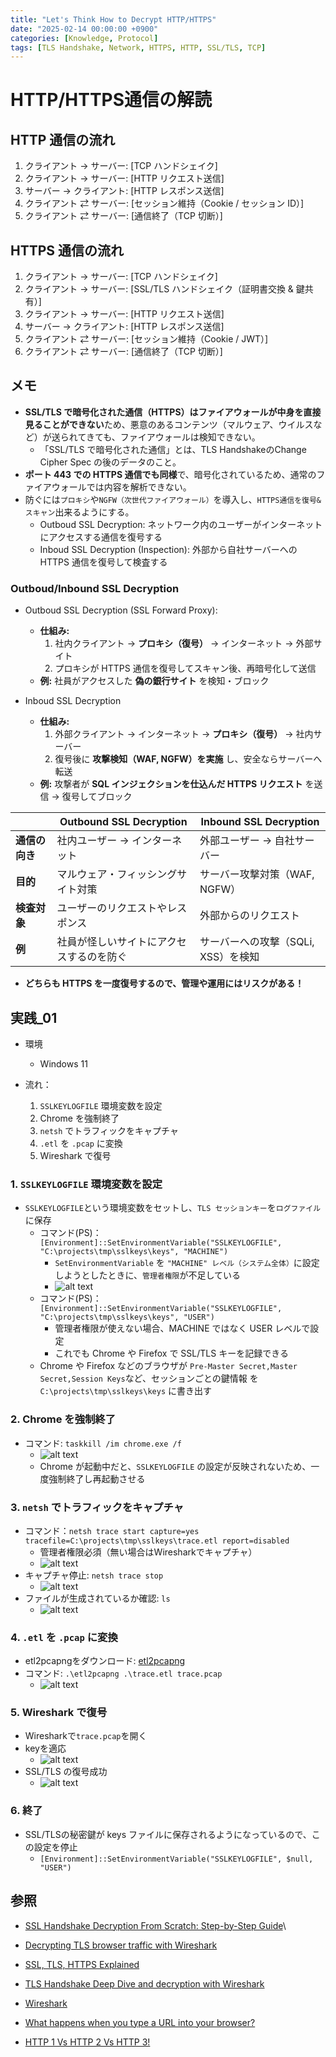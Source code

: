 ```yaml
---
title: "Let's Think How to Decrypt HTTP/HTTPS"
date: "2025-02-14 00:00:00 +0900"
categories: [Knowledge, Protocol]
tags: [TLS Handshake, Network, HTTPS, HTTP, SSL/TLS, TCP]
---
```


# HTTP/HTTPS通信の解読

## HTTP 通信の流れ

1. クライアント → サーバー: [TCP ハンドシェイク]  
2. クライアント → サーバー: [HTTP リクエスト送信]  
3. サーバー → クライアント: [HTTP レスポンス送信]  
4. クライアント ⇄ サーバー: [セッション維持（Cookie / セッション ID）]  
5. クライアント ⇄ サーバー: [通信終了（TCP 切断）]  

## HTTPS 通信の流れ

1. クライアント → サーバー: [TCP ハンドシェイク]
2. クライアント → サーバー: [SSL/TLS ハンドシェイク（証明書交換 & 鍵共有）]
3. クライアント → サーバー: [HTTP リクエスト送信]
4. サーバー → クライアント: [HTTP レスポンス送信]
5. クライアント ⇄ サーバー: [セッション維持（Cookie / JWT）]
6. クライアント ⇄ サーバー: [通信終了（TCP 切断）]

## メモ

- **SSL/TLS で暗号化された通信（HTTPS）はファイアウォールが中身を直接見ることができない**ため、悪意のあるコンテンツ（マルウェア、ウイルスなど）が送られてきても、ファイアウォールは検知できない。
  - 「SSL/TLS で暗号化された通信」とは、TLS HandshakeのChange Cipher Spec の後のデータのこと。
- **ポート 443 での HTTPS 通信でも同様**で、暗号化されているため、通常のファイアウォールでは内容を解析できない。
- 防ぐには`プロキシ`や`NGFW（次世代ファイアウォール）`を導入し、`HTTPS通信を復号&スキャン`出来るようにする。
  - Outboud SSL Decryption: ネットワーク内のユーザーがインターネットにアクセスする通信を復号する
  - Inboud SSL Decryption (Inspection): 外部から自社サーバーへの HTTPS 通信を復号して検査する

### Outboud/Inbound SSL Decryption

- Outboud SSL Decryption (SSL Forward Proxy):
  - **仕組み:**  
    1. 社内クライアント → **プロキシ（復号）** → インターネット → 外部サイト  
    2. プロキシが HTTPS 通信を復号してスキャン後、再暗号化して送信  
  - **例:** 社員がアクセスした **偽の銀行サイト** を検知・ブロック  

- Inboud SSL Decryption
  - **仕組み:**  
    1. 外部クライアント → インターネット → **プロキシ（復号）** → 社内サーバー  
    2. 復号後に **攻撃検知（WAF, NGFW）を実施** し、安全ならサーバーへ転送  
  - **例:** 攻撃者が **SQL インジェクションを仕込んだ HTTPS リクエスト** を送信 → 復号してブロック  


| | **Outbound SSL Decryption** | **Inbound SSL Decryption** |
|---|---|---|
| **通信の向き** | 社内ユーザー → インターネット | 外部ユーザー → 自社サーバー |
| **目的** | マルウェア・フィッシングサイト対策 | サーバー攻撃対策（WAF, NGFW） |
| **検査対象** | ユーザーのリクエストやレスポンス | 外部からのリクエスト |
| **例** | 社員が怪しいサイトにアクセスするのを防ぐ | サーバーへの攻撃（SQLi, XSS）を検知 |

- **どちらも HTTPS を一度復号するので、管理や運用にはリスクがある！**

## 実践_01 

- 環境
  - Windows 11

- 流れ：
  1. `SSLKEYLOGFILE` 環境変数を設定
  2. Chrome を強制終了
  3. `netsh` でトラフィックをキャプチャ
  4. `.etl` を `.pcap` に変換
  5. Wireshark で復号

### 1. `SSLKEYLOGFILE` 環境変数を設定

- `SSLKEYLOGFILE`という環境変数をセットし、`TLS セッションキー`を`ログファイル`に保存
  - コマンド(PS)：`[Environment]::SetEnvironmentVariable("SSLKEYLOGFILE", "C:\projects\tmp\sslkeys\keys", "MACHINE")`
    -  `SetEnvironmentVariable` を `"MACHINE" レベル（システム全体）`に設定しようとしたときに、`管理者権限`が不足している 
    - ![alt text](../assets/images/Screenshot_2025-02-14_134412.png)
  - コマンド(PS)：`[Environment]::SetEnvironmentVariable("SSLKEYLOGFILE", "C:\projects\tmp\sslkeys\keys", "USER")`
    - 管理者権限が使えない場合、MACHINE ではなく USER レベルで設定
    - これでも Chrome や Firefox で SSL/TLS キーを記録できる
  - Chrome や Firefox などのブラウザが `Pre-Master Secret,Master Secret,Session Keys`など、セッションごとの鍵情報 を `C:\projects\tmp\sslkeys\keys` に書き出す

### 2. Chrome を強制終了

- コマンド: `taskkill /im chrome.exe /f  `
  - ![alt text](../assets/images/Screenshot_2025-02-14_134932.png)
  - Chrome が起動中だと、`SSLKEYLOGFILE` の設定が反映されないため、一度強制終了し再起動させる

### 3. `netsh` でトラフィックをキャプチャ

- コマンド：`netsh trace start capture=yes tracefile=C:\projects\tmp\sslkeys\trace.etl report=disabled`
  - 管理者権限必須（無い場合はWiresharkでキャプチャ）
  - ![alt text](../assets/images/Screenshot_2025-02-14_135212.png)
- キャプチャ停止: `netsh trace stop`
  - ![alt text](../assets/images/Screenshot_2025-02-14_135814.png)
- ファイルが生成されているか確認: `ls`
  - ![alt text](../assets/images/Screenshot_2025-02-14_135446.png)

### 4. `.etl` を `.pcap` に変換

- etl2pcapngをダウンロード: [etl2pcapng](https://github.com/microsoft/etl2pcapng)
- コマンド: `.\etl2pcapng .\trace.etl trace.pcap`
  - ![alt text](../assets/images/Screenshot_2025-02-14_140547.png)

### 5. Wireshark で復号

- Wiresharkで`trace.pcap`を開く
- keyを適応
  - ![alt text](../assets/images/Screenshot_2025-02-14_141341.png)
- SSL/TLS の復号成功
  - ![alt text](../assets/images/Screenshot_2025-02-14_144318.png)

### 6. 終了

- SSL/TLSの秘密鍵が keys ファイルに保存されるようになっているので、この設定を停止
  - `[Environment]::SetEnvironmentVariable("SSLKEYLOGFILE", $null, "USER")`

## 参照

- [SSL Handshake Decryption From Scratch: Step-by-Step Guide](https://www.youtube.com/watch?v=gl-ljR-5Cv0)\
- [Decrypting TLS browser traffic with Wireshark](https://embracethered.com/blog/posts/2023/decrypt-wireshark-traffic-https-netsh/)

- [SSL, TLS, HTTPS Explained](https://www.youtube.com/watch?v=j9QmMEWmcfo)
- [TLS Handshake Deep Dive and decryption with Wireshark](https://www.youtube.com/watch?v=25_ftpJ-2ME)
- [Wireshark](https://www.youtube.com/watch?v=aEss3CG49iI)
- [What happens when you type a URL into your browser?](https://www.youtube.com/watch?v=AlkDbnbv7dk)
- [HTTP 1 Vs HTTP 2 Vs HTTP 3!](https://www.youtube.com/watch?v=UMwQjFzTQXw)
